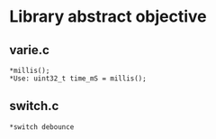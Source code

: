 # Library abstract objective
## varie.c
	*millis();
	*Use: uint32_t time_mS = millis();
## switch.c
	*switch debounce
 